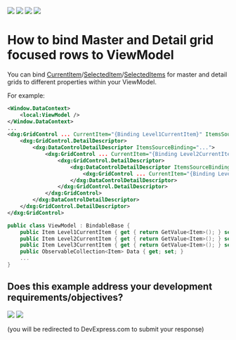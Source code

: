 <!-- default badges list -->
![](https://img.shields.io/endpoint?url=https://codecentral.devexpress.com/api/v1/VersionRange/128647419/21.1.5%2B)
[![](https://img.shields.io/badge/Open_in_DevExpress_Support_Center-FF7200?style=flat-square&logo=DevExpress&logoColor=white)](https://supportcenter.devexpress.com/ticket/details/E4402)
[![](https://img.shields.io/badge/📖_How_to_use_DevExpress_Examples-e9f6fc?style=flat-square)](https://docs.devexpress.com/GeneralInformation/403183)
[![](https://img.shields.io/badge/💬_Leave_Feedback-feecdd?style=flat-square)](#does-this-example-address-your-development-requirementsobjectives)
<!-- default badges end -->
<!-- default file list -->

# How to bind Master and Detail grid focused rows to ViewModel

You can bind [CurrentItem](https://docs.devexpress.com/WPF/DevExpress.Xpf.Grid.DataControlBase.CurrentItem)/[SelectedItem](https://docs.devexpress.com/WPF/DevExpress.Xpf.Grid.DataControlBase.SelectedItem)/[SelectedItems](https://docs.devexpress.com/WPF/DevExpress.Xpf.Grid.DataControlBase.SelectedItems) for master and detail grids to different properties within your ViewModel.

For example:

```xml
<Window.DataContext>
    <local:ViewModel />
</Window.DataContext>
...
<dxg:GridControl ... CurrentItem="{Binding Level1CurrentItem}" ItemsSource="{Binding Data}">
    <dxg:GridControl.DetailDescriptor>
        <dxg:DataControlDetailDescriptor ItemsSourceBinding="...">
            <dxg:GridControl ... CurrentItem="{Binding Level2CurrentItem}">
                <dxg:GridControl.DetailDescriptor>
                    <dxg:DataControlDetailDescriptor ItemsSourceBinding="...">
                        <dxg:GridControl ... CurrentItem="{Binding Level3CurrentItem}" />
                    </dxg:DataControlDetailDescriptor>
                </dxg:GridControl.DetailDescriptor>
            </dxg:GridControl>
        </dxg:DataControlDetailDescriptor>
    </dxg:GridControl.DetailDescriptor>
</dxg:GridControl>
```

```cs
public class ViewModel : BindableBase {
    public Item Level1CurrentItem { get { return GetValue<Item>(); } set { SetValue(value); } }
    public Item Level2CurrentItem { get { return GetValue<Item>(); } set { SetValue(value); } }
    public Item Level3CurrentItem { get { return GetValue<Item>(); } set { SetValue(value); } }
    public ObservableCollection<Item> Data { get; set; }
    ...
}
```
<!-- feedback -->
## Does this example address your development requirements/objectives?

[<img src="https://www.devexpress.com/support/examples/i/yes-button.svg"/>](https://www.devexpress.com/support/examples/survey.xml?utm_source=github&utm_campaign=wpf-data-grid-bind-master-and-detail-focused-rows-to-viewmodel-properties&~~~was_helpful=yes) [<img src="https://www.devexpress.com/support/examples/i/no-button.svg"/>](https://www.devexpress.com/support/examples/survey.xml?utm_source=github&utm_campaign=wpf-data-grid-bind-master-and-detail-focused-rows-to-viewmodel-properties&~~~was_helpful=no)

(you will be redirected to DevExpress.com to submit your response)
<!-- feedback end -->
